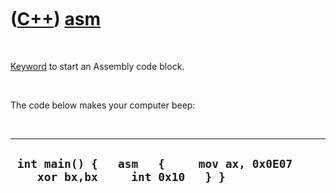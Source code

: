 



 

 

 

 

 

([C++](Cpp.md)) [asm](CppAsm.md)
==================================

 

[Keyword](CppKeyword.md) to start an Assembly code block.

 

The code below makes your computer beep:

 

  -------------------------------------------------------------------------------
  ` int main() {   asm   {     mov ax, 0x0E07     xor bx,bx     int 0x10   } }`
  -------------------------------------------------------------------------------

 

 

 

 

 





 



